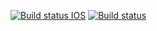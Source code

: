 [![Build status IOS](https://build.appcenter.ms/v0.1/apps/54cb3b8d-f319-4f55-822e-a9f46a9cad65/branches/master/badge)](https://appcenter.ms)
[![Build status](https://build.appcenter.ms/v0.1/apps/34d48351-191f-4ecf-9cab-abb22de810d2/branches/develop/badge)](https://appcenter.ms)
